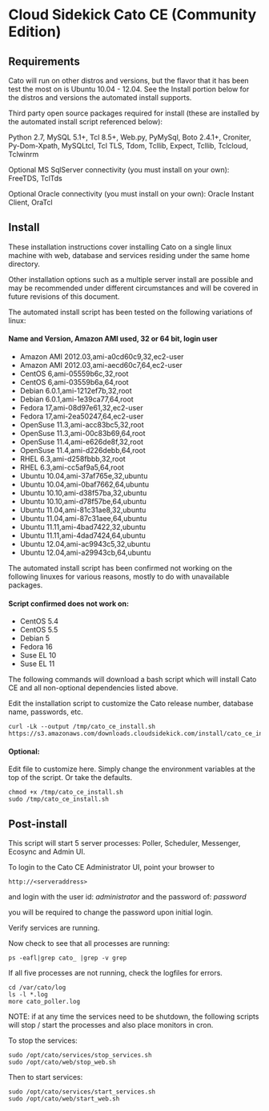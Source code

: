 # Cloud Sidekick Cato CE (Community Edition) 

## Requirements

Cato will run on other distros and versions, but the flavor that it has been test the most on is Ubuntu 10.04 - 12.04.
See the Install portion below for the distros and versions the automated install supports.

Third party open source packages required for install (these are installed by the automated install script referenced below):

Python 2.7, MySQL 5.1+, Tcl 8.5+, Web.py, PyMySql, Boto 2.4.1+, Croniter, 
Py-Dom-Xpath, MySQLtcl, Tcl TLS, Tdom, Tcllib, Expect, Tcllib, Tclcloud, Tclwinrm

Optional MS SqlServer connectivity (you must install on your own):
FreeTDS, TclTds

Optional Oracle connectivity (you must install on your own):
Oracle Instant Client, OraTcl

## Install

These installation instructions cover installing Cato on a single linux 
machine with web, database and services residing under the same home 
directory. 

Other installation options such as a multiple server install
are possible and may be recommended under different circumstances and will 
be covered in future revisions of this document. 

 The automated install script has been tested on the following variations of linux:

#### Name and Version, Amazon AMI used, 32 or 64 bit, login user

- Amazon AMI 2012.03,ami-a0cd60c9,32,ec2-user
- Amazon AMI 2012.03,ami-aecd60c7,64,ec2-user
- CentOS 6,ami-05559b6c,32,root
- CentOS 6,ami-03559b6a,64,root
- Debian 6.0.1,ami-1212ef7b,32,root
- Debian 6.0.1,ami-1e39ca77,64,root
- Fedora 17,ami-08d97e61,32,ec2-user
- Fedora 17,ami-2ea50247,64,ec2-user
- OpenSuse 11.3,ami-acc83bc5,32,root
- OpenSuse 11.3,ami-00c83b69,64,root
- OpenSuse 11.4,ami-e626de8f,32,root
- OpenSuse 11.4,ami-d226debb,64,root
- RHEL 6.3,ami-d258fbbb,32,root
- RHEL 6.3,ami-cc5af9a5,64,root
- Ubuntu 10.04,ami-37af765e,32,ubuntu
- Ubuntu 10.04,ami-0baf7662,64,ubuntu
- Ubuntu 10.10,ami-d38f57ba,32,ubuntu
- Ubuntu 10.10,ami-d78f57be,64,ubuntu
- Ubuntu 11.04,ami-81c31ae8,32,ubuntu
- Ubuntu 11.04,ami-87c31aee,64,ubuntu
- Ubuntu 11.11,ami-4bad7422,32,ubuntu
- Ubuntu 11.11,ami-4dad7424,64,ubuntu
- Ubuntu 12.04,ami-ac9943c5,32,ubuntu
- Ubuntu 12.04,ami-a29943cb,64,ubuntu

The automated install script has been confirmed not working on the following linuxes for various reasons, 
mostly to do with unavailable packages. 

#### Script confirmed does not work on: 

- CentOS 5.4
- CentOS 5.5
- Debian 5
- Fedora 16
- Suse EL 10
- Suse EL 11

The following commands will download a bash script which will install Cato CE and all 
non-optional dependencies listed above.  

Edit the installation script to customize the Cato release number, database name, passwords, etc. 

```
curl -Lk --output /tmp/cato_ce_install.sh https://s3.amazonaws.com/downloads.cloudsidekick.com/install/cato_ce_install.sh

```
#### Optional:
Edit file to customize here. Simply change the environment variables at the top of the script. Or take the defaults.

```
chmod +x /tmp/cato_ce_install.sh
sudo /tmp/cato_ce_install.sh
```

## Post-install

This script will start 5 server processes: Poller, Scheduler, Messenger, Ecosync and Admin UI. 

To login to the Cato CE Administrator UI, point your browser to 

    http://<serveraddress>

and login with the user id: _administrator_
and the password of: _password_

you will be required to change the password upon initial login.

Verify services are running. 

Now check to see that all processes are running:

```
ps -eafl|grep cato_ |grep -v grep
```

If all five processes are not running, check the logfiles for errors. 

```
cd /var/cato/log
ls -l *.log
more cato_poller.log
```

NOTE: if at any time the services need to be shutdown, the following scripts will stop / start 
the processes and also place monitors in cron. 

To stop the services:

```
sudo /opt/cato/services/stop_services.sh
sudo /opt/cato/web/stop_web.sh
```

Then to start services:

```
sudo /opt/cato/services/start_services.sh
sudo /opt/cato/web/start_web.sh
```
